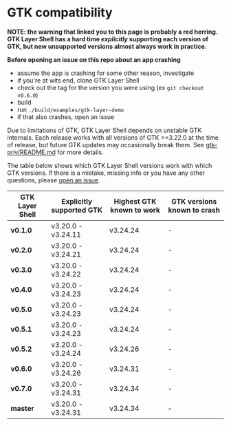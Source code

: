 # GTK compatibility
__NOTE: the warning that linked you to this page is probably a red herring. GTK Layer Shell has a hard time *explicitly* supporting each version of GTK, but new unsupported versions almost always work in practice.__

__Before opening an issue on this repo about an app crashing__
- assume the app is crashing for some other reason, investigate
- if you're at wits end, clone GTK Layer Shell
- check out the tag for the version you were using (ex `git checkout v0.6.0`)
- build
- run `./build/examples/gtk-layer-demo`
- if that also crashes, open an issue

Due to limitations of GTK, GTK Layer Shell depends on unstable GTK internals. Each release works with all versions of GTK >=3.22.0 at the time of release, but future GTK updates may occasionally break them. See [gtk-priv/README.md](gtk-priv/README.md) for more details.

The table below shows which GTK Layer Shell versions work with which GTK versions. If there is a mistake, missing info or you have any other questions, please [open an issue](https://github.com/wmww/gtk-layer-shell/issues).

| GTK Layer Shell | Explicitly supported GTK | Highest GTK known to work | GTK versions known to crash |
|---|---|---|---|
| __v0.1.0__ | v3.20.0 - v3.24.11 | v3.24.24 | - |
| __v0.2.0__ | v3.20.0 - v3.24.21 | v3.24.24 | - |
| __v0.3.0__ | v3.20.0 - v3.24.22 | v3.24.24 | - |
| __v0.4.0__ | v3.20.0 - v3.24.23 | v3.24.24 | - |
| __v0.5.0__ | v3.20.0 - v3.24.23 | v3.24.24 | - |
| __v0.5.1__ | v3.20.0 - v3.24.23 | v3.24.24 | - |
| __v0.5.2__ | v3.20.0 - v3.24.24 | v3.24.26 | - |
| __v0.6.0__ | v3.20.0 - v3.24.26 | v3.24.31 | - |
| __v0.7.0__ | v3.20.0 - v3.24.31 | v3.24.34 | - |
| __master__ | v3.20.0 - v3.24.31 | v3.24.34 | - |
